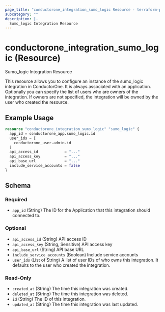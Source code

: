 ```yaml
---
page_title: "conductorone_integration_sumo_logic Resource - terraform-provider-conductorone"
subcategory: ""
description: |-
  Sumo_logic Integration Resource
---
```


# conductorone_integration_sumo_logic (Resource)

Sumo_logic Integration Resource

This resource allows you to configure an instance of the sumo_logic integration in ConductorOne.
It is always associated with an application. Optionally you can specify the list of users who are owners of the integration.
If owners are not specified, the integration will be owned by the user who created the resource.

## Example Usage

```terraform
resource "conductorone_integration_sumo_logic" "sumo_logic" {
  app_id = conductorone_app.sumo_logic.id
  user_ids = [
    conductorone_user.admin.id
  ]
  api_access_id            = "..."
  api_access_key           = "..."
  api_base_url             = "..."
  include_service_accounts = false
}
```

<!-- schema generated by tfplugindocs -->
## Schema

### Required

- `app_id` (String) The ID for the Application that this integration should connected to.

### Optional

- `api_access_id` (String) API access ID
- `api_access_key` (String, Sensitive) API access key
- `api_base_url` (String) API base URL
- `include_service_accounts` (Boolean) Include service accounts
- `user_ids` (List of String) A list of user IDs of who owns this integration. It defaults to the user who created the integration.

### Read-Only

- `created_at` (String) The time this integration was created.
- `deleted_at` (String) The time this integration was deleted.
- `id` (String) The ID of this integration.
- `updated_at` (String) The time this integration was last updated.

